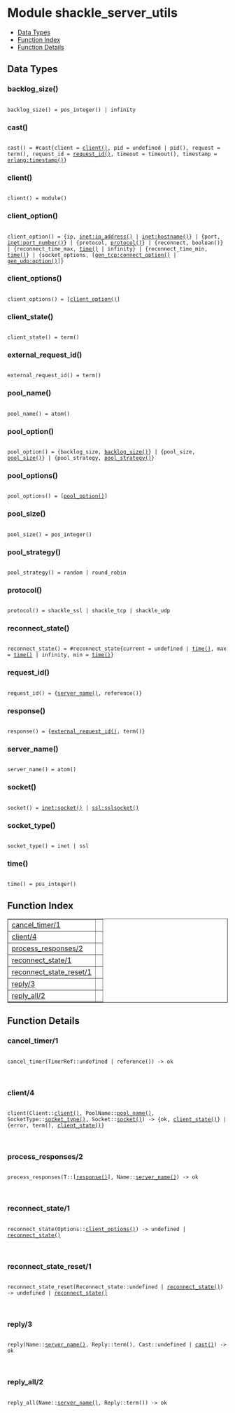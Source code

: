 

# Module shackle_server_utils #
* [Data Types](#types)
* [Function Index](#index)
* [Function Details](#functions)

<a name="types"></a>

## Data Types ##




### <a name="type-backlog_size">backlog_size()</a> ###


<pre><code>
backlog_size() = pos_integer() | infinity
</code></pre>




### <a name="type-cast">cast()</a> ###


<pre><code>
cast() = #cast{client = <a href="#type-client">client()</a>, pid = undefined | pid(), request = term(), request_id = <a href="#type-request_id">request_id()</a>, timeout = timeout(), timestamp = <a href="erlang.md#type-timestamp">erlang:timestamp()</a>}
</code></pre>




### <a name="type-client">client()</a> ###


<pre><code>
client() = module()
</code></pre>




### <a name="type-client_option">client_option()</a> ###


<pre><code>
client_option() = {ip, <a href="inet.md#type-ip_address">inet:ip_address()</a> | <a href="inet.md#type-hostname">inet:hostname()</a>} | {port, <a href="inet.md#type-port_number">inet:port_number()</a>} | {protocol, <a href="#type-protocol">protocol()</a>} | {reconnect, boolean()} | {reconnect_time_max, <a href="#type-time">time()</a> | infinity} | {reconnect_time_min, <a href="#type-time">time()</a>} | {socket_options, [<a href="gen_tcp.md#type-connect_option">gen_tcp:connect_option()</a> | <a href="gen_udp.md#type-option">gen_udp:option()</a>]}
</code></pre>




### <a name="type-client_options">client_options()</a> ###


<pre><code>
client_options() = [<a href="#type-client_option">client_option()</a>]
</code></pre>




### <a name="type-client_state">client_state()</a> ###


<pre><code>
client_state() = term()
</code></pre>




### <a name="type-external_request_id">external_request_id()</a> ###


<pre><code>
external_request_id() = term()
</code></pre>




### <a name="type-pool_name">pool_name()</a> ###


<pre><code>
pool_name() = atom()
</code></pre>




### <a name="type-pool_option">pool_option()</a> ###


<pre><code>
pool_option() = {backlog_size, <a href="#type-backlog_size">backlog_size()</a>} | {pool_size, <a href="#type-pool_size">pool_size()</a>} | {pool_strategy, <a href="#type-pool_strategy">pool_strategy()</a>}
</code></pre>




### <a name="type-pool_options">pool_options()</a> ###


<pre><code>
pool_options() = [<a href="#type-pool_option">pool_option()</a>]
</code></pre>




### <a name="type-pool_size">pool_size()</a> ###


<pre><code>
pool_size() = pos_integer()
</code></pre>




### <a name="type-pool_strategy">pool_strategy()</a> ###


<pre><code>
pool_strategy() = random | round_robin
</code></pre>




### <a name="type-protocol">protocol()</a> ###


<pre><code>
protocol() = shackle_ssl | shackle_tcp | shackle_udp
</code></pre>




### <a name="type-reconnect_state">reconnect_state()</a> ###


<pre><code>
reconnect_state() = #reconnect_state{current = undefined | <a href="#type-time">time()</a>, max = <a href="#type-time">time()</a> | infinity, min = <a href="#type-time">time()</a>}
</code></pre>




### <a name="type-request_id">request_id()</a> ###


<pre><code>
request_id() = {<a href="#type-server_name">server_name()</a>, reference()}
</code></pre>




### <a name="type-response">response()</a> ###


<pre><code>
response() = {<a href="#type-external_request_id">external_request_id()</a>, term()}
</code></pre>




### <a name="type-server_name">server_name()</a> ###


<pre><code>
server_name() = atom()
</code></pre>




### <a name="type-socket">socket()</a> ###


<pre><code>
socket() = <a href="inet.md#type-socket">inet:socket()</a> | <a href="ssl.md#type-sslsocket">ssl:sslsocket()</a>
</code></pre>




### <a name="type-socket_type">socket_type()</a> ###


<pre><code>
socket_type() = inet | ssl
</code></pre>




### <a name="type-time">time()</a> ###


<pre><code>
time() = pos_integer()
</code></pre>

<a name="index"></a>

## Function Index ##


<table width="100%" border="1" cellspacing="0" cellpadding="2" summary="function index"><tr><td valign="top"><a href="#cancel_timer-1">cancel_timer/1</a></td><td></td></tr><tr><td valign="top"><a href="#client-4">client/4</a></td><td></td></tr><tr><td valign="top"><a href="#process_responses-2">process_responses/2</a></td><td></td></tr><tr><td valign="top"><a href="#reconnect_state-1">reconnect_state/1</a></td><td></td></tr><tr><td valign="top"><a href="#reconnect_state_reset-1">reconnect_state_reset/1</a></td><td></td></tr><tr><td valign="top"><a href="#reply-3">reply/3</a></td><td></td></tr><tr><td valign="top"><a href="#reply_all-2">reply_all/2</a></td><td></td></tr></table>


<a name="functions"></a>

## Function Details ##

<a name="cancel_timer-1"></a>

### cancel_timer/1 ###

<pre><code>
cancel_timer(TimerRef::undefined | reference()) -&gt; ok
</code></pre>
<br />

<a name="client-4"></a>

### client/4 ###

<pre><code>
client(Client::<a href="#type-client">client()</a>, PoolName::<a href="#type-pool_name">pool_name()</a>, SocketType::<a href="#type-socket_type">socket_type()</a>, Socket::<a href="#type-socket">socket()</a>) -&gt; {ok, <a href="#type-client_state">client_state()</a>} | {error, term(), <a href="#type-client_state">client_state()</a>}
</code></pre>
<br />

<a name="process_responses-2"></a>

### process_responses/2 ###

<pre><code>
process_responses(T::[<a href="#type-response">response()</a>], Name::<a href="#type-server_name">server_name()</a>) -&gt; ok
</code></pre>
<br />

<a name="reconnect_state-1"></a>

### reconnect_state/1 ###

<pre><code>
reconnect_state(Options::<a href="#type-client_options">client_options()</a>) -&gt; undefined | <a href="#type-reconnect_state">reconnect_state()</a>
</code></pre>
<br />

<a name="reconnect_state_reset-1"></a>

### reconnect_state_reset/1 ###

<pre><code>
reconnect_state_reset(Reconnect_state::undefined | <a href="#type-reconnect_state">reconnect_state()</a>) -&gt; undefined | <a href="#type-reconnect_state">reconnect_state()</a>
</code></pre>
<br />

<a name="reply-3"></a>

### reply/3 ###

<pre><code>
reply(Name::<a href="#type-server_name">server_name()</a>, Reply::term(), Cast::undefined | <a href="#type-cast">cast()</a>) -&gt; ok
</code></pre>
<br />

<a name="reply_all-2"></a>

### reply_all/2 ###

<pre><code>
reply_all(Name::<a href="#type-server_name">server_name()</a>, Reply::term()) -&gt; ok
</code></pre>
<br />

